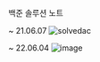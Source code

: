 백준 솔루션 노트

~ 21.06.07
![solvedac](https://user-images.githubusercontent.com/66017052/121038653-6d4df680-c7eb-11eb-9d50-4e04f0a3e4e2.png)

~ 22.06.04
![image](https://user-images.githubusercontent.com/66017052/171982545-311accd2-80cc-4c38-841e-b8773eb5c88a.png)
